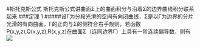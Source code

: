 #斯托克斯公式
斯托克斯公式讲曲面Σ上的曲面积分与沿着Σ的边界曲线积分联系起来
###定理 1
#####设Γ为分段光滑的空间有向闭曲线，Σ是以Γ为边界的分片光滑的有向曲面，Γ的正向与Σ的侧符合右手规则，若函数P(x,y,z),Q(x,y,z),R(x,y,z)在曲面Σ（连同边界Γ）上具有一阶连续偏导数，则有
![](D:\study\Markdown\Note\Math\img\u=3789174622,3729461873&fm=58.jpg)